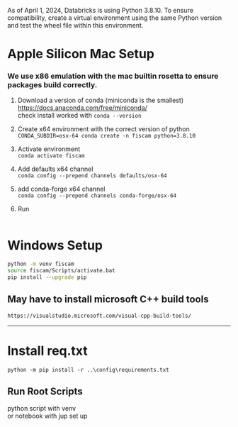 As of April 1, 2024, Databricks is using Python 3.8.10. To ensure compatibility, create a virtual environment using the same Python version and test the wheel file within this environment.

# Apple Silicon Mac Setup
### We use x86 emulation with the mac builtin rosetta to ensure packages build correctly.

1. Download a version of conda (miniconda is the smallest) https://docs.anaconda.com/free/miniconda/ \
check install worked with ```conda --version```

2. Create x64 environment with the correct version of python \
    ```CONDA_SUBDIR=osx-64 conda create -n fiscam python=3.8.10```

3. Activate environment \
    ```conda activate fiscam```

4. Add defaults x64 channel \
    ```conda config --prepend channels defaults/osx-64```

5. add conda-forge x64 channel \
    ```conda config --prepend channels conda-forge/osx-64```


7. Run 
<br><br>
# Windows Setup

```bash
python -m venv fiscam
source fiscam/Scripts/activate.bat
pip install --upgrade pip
```
## May have to install microsoft C++ build tools
```bash
https://visualstudio.microsoft.com/visual-cpp-build-tools/
```

---
# Install req.txt
```python -m pip install -r ..\config\requirements.txt``` <br>


## Run Root Scripts
python script with venv <br>
or notebook with jup set up
